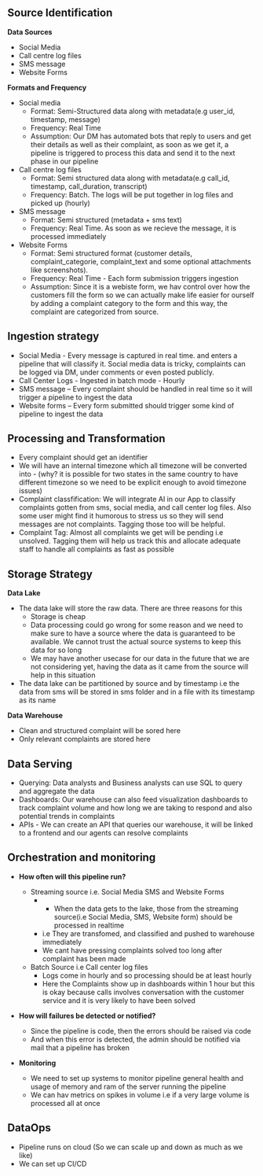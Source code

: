 ## Source Identification

**Data Sources**   
+ Social Media
+ Call centre log files
+ SMS message
+ Website Forms

**Formats and Frequency**
+ Social media
  + Format: Semi-Structured data along with metadata(e.g user_id, timestamp, message)
  + Frequency: Real Time
  + Assumption: Our DM has automated bots that reply to users and get their details as well as their complaint, as soon as we get it, a pipeline is triggered to process this data and send it to the next phase in our pipeline
+ Call centre log files
  + Format: Semi structured data along with metadata(e.g call_id, timestamp, call_duration, transcript)
  + Frequency: Batch. The logs will be put together in log files and picked up (hourly)
+ SMS message
  + Format: Semi structured (metadata + sms text)
  + Frequency: Real Time. As soon as we recieve the message, it is processed immediately
+ Website Forms
  + Format: Semi structured format (customer details, complaint_categorie, complaint_text and some optional attachments like screenshots).
  + Frequency: Real Time - Each form submission triggers ingestion  
  + Assumption: Since it is a webiste form, we hav control over how the customers fill the form so we can actually make life easier for ourself by adding a complaint category to the form and this way, the complaint are categorized from source.

## Ingestion strategy

+ Social Media - Every message is captured in real time. and enters a pipeline that will classify it. Social media data is tricky, complaints can be logged via DM, under comments or even posted publicly.
+ Call Center Logs - Ingested in batch mode - Hourly
+ SMS message – Every complaint should be handled in real time so it will trigger a pipeline to ingest the data
+ Website forms – Every form submitted should trigger some kind of pipeline to ingest the data

## Processing and Transformation

+ Every complaint should get an identifier
+ We will have an internal timezone which all timezone will be converted into - (why? it is possible for two states in the same country to have different timezone so we need to be explicit enough to avoid timezone issues)
+ Complaint classfification: We will integrate AI in our App to classify complaints gotten from sms, social media, and call center log files. Also some user might find it humorous to stress us so they will send messages are not complaints. Tagging those too will be helpful. 
+ Complaint Tag: Almost all complaints we get will be pending i.e unsolved. Tagging them will help us track this and allocate adequate staff to handle all complaints as fast as possible

## Storage Strategy

**Data Lake**
+ The data lake will store the raw data. There are three reasons for this
  + Storage is cheap
  + Data processing could go wrong for some reason and we need to make sure to have a source where the data is guaranteed to be available. We cannot trust the actual source systems to keep this data for so long
  + We may have another usecase for our data in the future that we are not considering yet, having the data as it came from the source will help in this situation
+ The data lake can be partitioned by source and by timestamp i.e the data from sms will be stored in sms folder and in a file with its timestamp as its name

**Data Warehouse**
+ Clean and structured complaint will be sored here
+ Only relevant complaints are stored here 

## Data Serving

+ Querying: Data analysts and Business analysts can use SQL to query and aggregate the data
+ Dashboards: Our warehouse can also feed visualization dashboards to track complaint volume and how long we are taking to respond and also potential trends in complaints
+ APIs - We can create an API that queries our warehouse, it will be linked to a frontend and our agents can resolve complaints

## Orchestration and monitoring

- **How often will this pipeline run?**
  + Streaming source i.e. Social Media SMS and Website Forms
    + + When the data gets to the lake, those from the streaming source(i.e Social Media, SMS, Website form) should be processed in realtime
    + i.e They are transfomed, and classified and pushed to warehouse immediately
    + We cant have pressing complaints solved too long after complaint has been made
  + Batch Source i.e Call center log files
    + Logs come in hourly and so processing should be at least hourly
    + Here the Complaints show up in dashboards within 1 hour but this is okay because calls involves conversation with the customer service and it is very likely to have been solved

- **How will failures be detected or notified?**
  + Since the pipeline is code, then the errors should be raised via code
  + And when this error is detected, the admin should be notified via mail that a pipeline has broken

- **Monitoring**
  + We need to set up systems to monitor pipeline general health and usage of memory and ram of the server running the pipeline
  + We can hav metrics on spikes in volume i.e if a very large volume is processed all at once

## DataOps

+ Pipeline runs on cloud (So we can scale up and down as much as we like)
+ We can set up CI/CD